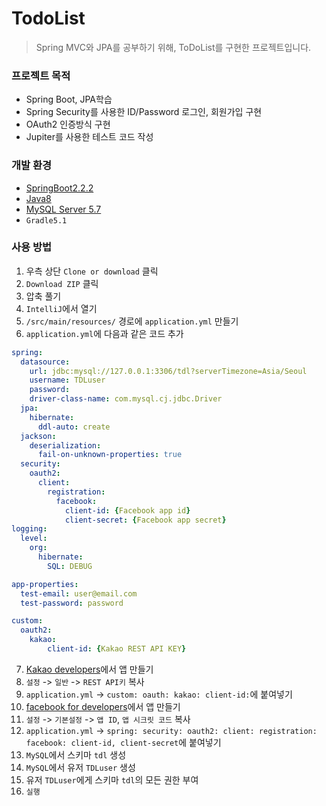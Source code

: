 # TodoList

> Spring MVC와 JPA를 공부하기 위해, ToDoList를 구현한 프로젝트입니다.

### 프로젝트 목적
- Spring Boot, JPA학습
- Spring Security를 사용한 ID/Password 로그인, 회원가입 구현
- OAuth2 인증방식 구현
- Jupiter를 사용한 테스트 코드 작성

### 개발 환경
- [SpringBoot2.2.2](https://start.spring.io/)
- [Java8](https://www.oracle.com/technetwork/java/javase/downloads/jdk8-downloads-2133151.html)
- [MySQL Server 5.7](https://www.mysql.com/)
- `Gradle5.1`

### 사용 방법
1. 우측 상단 `Clone or download` 클릭
2. `Download ZIP` 클릭
3. 압축 풀기
4. `IntelliJ`에서 열기
5. `/src/main/resources/` 경로에 `application.yml` 만들기
6. `application.yml`에 다음과 같은 코드 추가

~~~yml
spring:
  datasource:
    url: jdbc:mysql://127.0.0.1:3306/tdl?serverTimezone=Asia/Seoul
    username: TDLuser
    password:
    driver-class-name: com.mysql.cj.jdbc.Driver
  jpa:
    hibernate:
      ddl-auto: create
  jackson:
    deserialization:
      fail-on-unknown-properties: true
  security:
    oauth2:
      client:
        registration:
          facebook:
            client-id: {Facebook app id}
            client-secret: {Facebook app secret}
logging:
  level:
    org:
      hibernate:
        SQL: DEBUG

app-properties:
  test-email: user@email.com
  test-password: password

custom:
  oauth2:
    kakao:
        client-id: {Kakao REST API KEY}
~~~
7. [Kakao developers](https://developers.kakao.com/)에서 앱 만들기
7. `설정` -> `일반` -> `REST API키` 복사
8. `application.yml` -> `custom: oauth: kakao: client-id:`에 붙여넣기
9. [facebook for developers](https://developers.facebook.com/)에서 앱 만들기
10. `설정` -> `기본설정` -> `앱 ID`, `앱 시크릿 코드` 복사
11. `application.yml` -> `spring: security: oauth2: client: registration: facebook: client-id, client-secret`에 붙여넣기
12. `MySQL`에서 스키마 `tdl` 생성
13. `MySQL`에서 유저 `TDLuser` 생성
14. 유저 `TDLuser`에게 스키마 `tdl`의 모든 권한 부여
12. `실행`
